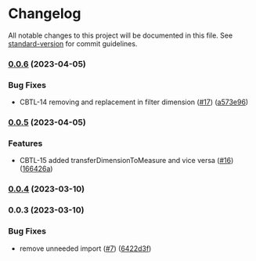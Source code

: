 # Changelog

All notable changes to this project will be documented in this file. See [standard-version](https://github.com/conventional-changelog/standard-version) for commit guidelines.

### [0.0.6](https://github.com/cubeCommunity/cube-tools/compare/v0.0.5...v0.0.6) (2023-04-05)


### Bug Fixes

* CBTL-14 removing and replacement in filter dimension ([#17](https://github.com/cubeCommunity/cube-tools/issues/17)) ([a573e96](https://github.com/cubeCommunity/cube-tools/commit/a573e9687699b196f88049433d422677c297e29c))

### [0.0.5](https://github.com/cubeCommunity/cube-tools/compare/v0.0.4...v0.0.5) (2023-04-05)


### Features

* CBTL-15 added transferDimensionToMeasure and vice versa ([#16](https://github.com/cubeCommunity/cube-tools/issues/16)) ([166426a](https://github.com/cubeCommunity/cube-tools/commit/166426a24049bb8ddb48ce178b4f7e916ebb9cde))

### [0.0.4](https://github.com/cubeCommunity/cube-tools/compare/v0.0.3...v0.0.4) (2023-03-10)

### 0.0.3 (2023-03-10)


### Bug Fixes

* remove unneeded import ([#7](https://github.com/cubeCommunity/cube-tools/issues/7)) ([6422d3f](https://github.com/cubeCommunity/cube-tools/commit/6422d3f66f5df89edc90cb75dcfec8971e4a825e))
